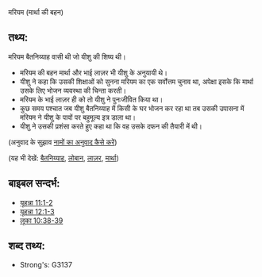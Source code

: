 मरियम (मार्था की बहन)

## तथ्य: ##

मरियम बैतनिय्याह वासी थी जो यीशु की शिष्य थी।

* मरियम की बहन मार्था और भाई लाज़र भी यीशु के अनुयायी थे। 
* यीशु ने कहा कि उसकी शिक्षाओं को सुनना मरियम का एक सर्वोत्तम चुनाव था, अपेक्षा इसके कि मार्था उसके लिए भोजन व्यवस्था की चिन्ता करती। 
* मरियम के भाई लाज़र ही को तो यीशु ने पुनःजीवित किया था।
* कुछ समय पश्चात जब यीशु बैतनिय्याह में किसी के घर भोजन कर रहा था तब उसकी उपासना में मरियम ने यीशु के पावों पर बहुमूल्य इत्र डाला था।
* यीशु ने उसकी प्रशंसा करते हुए कहा था कि वह उसके दफन की तैयारी में थी।

(अनुवाद के सुझाव [नामों का अनुवाद कैसे करें](rc://hi/ta/man/translate/translate-names))

(यह भी देखें: [बैतनिय्याह](../names/bethany.md), [लोबान](../other/frankincense.md), [लाज़र](../names/lazarus.md), [मार्था](../names/martha.md))

## बाइबल सन्दर्भ: ##

* [यूहन्ना 11:1-2](rc://hi/tn/help/jhn/11/01)
* [यूहन्ना 12:1-3](rc://hi/tn/help/jhn/12/01)
* [लूका 10:38-39](rc://hi/tn/help/luk/10/38)

## शब्द तथ्य: ##

* Strong's: G3137
